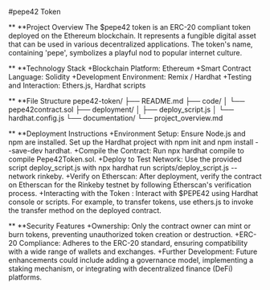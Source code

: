 #pepe42 Token

** **Project Overview
The $pepe42 token is an ERC-20 compliant token deployed on the Ethereum blockchain. It represents a fungible digital asset that can be used in various decentralized applications. The token's name, containing 'pepe', symbolizes a playful nod to popular internet culture.

** **Technology Stack
+Blockchain Platform: Ethereum
+Smart Contract Language: Solidity
+Development Environment: Remix / Hardhat
+Testing and Interaction: Ethers.js, Hardhat scripts

** **File Structure
pepe42-token/
├── README.md
├── code/
│   └── pepe42contract.sol
├── deployment/
│   ├── deploy_script.js
│   └── hardhat.config.js
└── documentation/
    └── project_overview.md

** **Deployment Instructions
+Environment Setup: Ensure Node.js and npm are installed. Set up the Hardhat project with npm init and npm install --save-dev hardhat.
+Compile the Contract: Run npx hardhat compile to compile Pepe42Token.sol.
+Deploy to Test Network: Use the provided script deploy_script.js with npx hardhat run scripts/deploy_script.js --network rinkeby.
+Verify on Etherscan: After deployment, verify the contract on Etherscan for the Rinkeby testnet by following Etherscan's verification process.
+Interacting with the Token : Interact with $PEPE42 using Hardhat console or scripts. For example, to transfer tokens, use ethers.js to invoke the transfer method on the deployed contract.

** **Security Features
+Ownership: Only the contract owner can mint or burn tokens, preventing unauthorized token creation or destruction.
+ERC-20 Compliance: Adheres to the ERC-20 standard, ensuring compatibility with a wide range of wallets and exchanges.
+Further Development: Future enhancements could include adding a governance model, implementing a staking mechanism, or integrating with decentralized finance (DeFi) platforms.
